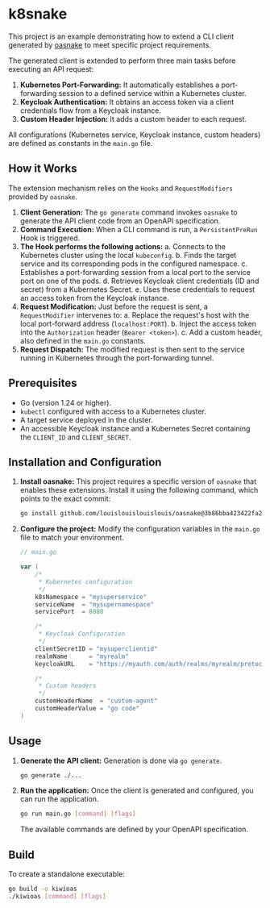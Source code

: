 # k8snake

This project is an example demonstrating how to extend a CLI client generated by [oasnake](https://github.com/louislouislouislouis/oasnake/tree/dev/v1) to meet specific project requirements.

The generated client is extended to perform three main tasks before executing an API request:

1. **Kubernetes Port-Forwarding:** It automatically establishes a port-forwarding session to a defined service within a Kubernetes cluster.
2. **Keycloak Authentication:** It obtains an access token via a client credentials flow from a Keycloak instance.
3. **Custom Header Injection:** It adds a custom header to each request.

All configurations (Kubernetes service, Keycloak instance, custom headers) are defined as constants in the `main.go` file.

## How it Works

The extension mechanism relies on the `Hooks` and `RequestModifiers` provided by `oasnake`.

1. **Client Generation:** The `go generate` command invokes `oasnake` to generate the API client code from an OpenAPI specification.
2. **Command Execution:** When a CLI command is run, a `PersistentPreRun` Hook is triggered.
3. **The Hook performs the following actions:**
    a. Connects to the Kubernetes cluster using the local `kubeconfig`.
    b. Finds the target service and its corresponding pods in the configured namespace.
    c. Establishes a port-forwarding session from a local port to the service port on one of the pods.
    d. Retrieves Keycloak client credentials (ID and secret) from a Kubernetes Secret.
    e. Uses these credentials to request an access token from the Keycloak instance.
4. **Request Modification:** Just before the request is sent, a `RequestModifier` intervenes to:
    a. Replace the request's host with the local port-forward address (`localhost:PORT`).
    b. Inject the access token into the `Authorization` header (`Bearer <token>`).
    c. Add a custom header, also defined in the `main.go` constants.
5. **Request Dispatch:** The modified request is then sent to the service running in Kubernetes through the port-forwarding tunnel.

## Prerequisites

- Go (version 1.24 or higher).
- `kubectl` configured with access to a Kubernetes cluster.
- A target service deployed in the cluster.
- An accessible Keycloak instance and a Kubernetes Secret containing the `CLIENT_ID` and `CLIENT_SECRET`.

## Installation and Configuration

1. **Install oasnake:**
    This project requires a specific version of `oasnake` that enables these extensions. Install it using the following command, which points to the exact commit:

    ```sh
    go install github.com/louislouislouislouis/oasnake@3b86bba423422fa29e7a7e0554e52a44aa68f322
    ```

2. **Configure the project:**
    Modify the configuration variables in the `main.go` file to match your environment.

    ```go
    // main.go

    var (
        /*
         * Kubernetes configuration
         */
        k8sNamespace = "mysuperservice"
        serviceName  = "mysupernamespace"
        servicePort  = 8080

        /*
         * Keycloak Configuration
         */
        clientSecretID = "mysuperclientid"
        realmName      = "myrealm"
        keycloakURL    = "https://myauth.com/auth/realms/myrealm/protocol/openid-connect/token"

        /*
         * Custom headers
         */
        customHeaderName  = "custom-agent"
        customHeaderValue = "go code"
    )
    ```

## Usage

1. **Generate the API client:**
    Generation is done via `go generate`.

    ```sh
    go generate ./...
    ```

2. **Run the application:**
    Once the client is generated and configured, you can run the application.

    ```sh
    go run main.go [command] [flags]
    ```

    The available commands are defined by your OpenAPI specification.

## Build

To create a standalone executable:

```sh
go build -o kiwioas
./kiwioas [command] [flags]
```
